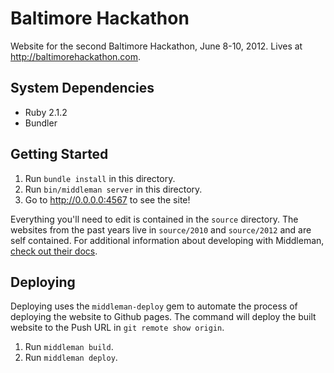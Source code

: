 # Baltimore Hackathon

Website for the second Baltimore Hackathon, June 8-10, 2012. Lives at
http://baltimorehackathon.com.

## System Dependencies

- Ruby 2.1.2
- Bundler

## Getting Started

1. Run `bundle install` in this directory.
2. Run `bin/middleman server` in this directory.
3. Go to http://0.0.0.0:4567 to see the site!

Everything you'll need to edit is contained in the `source` directory. The
websites from the past years live in `source/2010` and `source/2012` and are
self contained. For additional information about developing with Middleman,
[check out their docs](http://middlemanapp.com/).

## Deploying

Deploying uses the `middleman-deploy` gem to automate the process of deploying
the website to Github pages. The command will deploy the built website to the
Push URL in `git remote show origin`.

1. Run `middleman build`.
2. Run `middleman deploy`.
